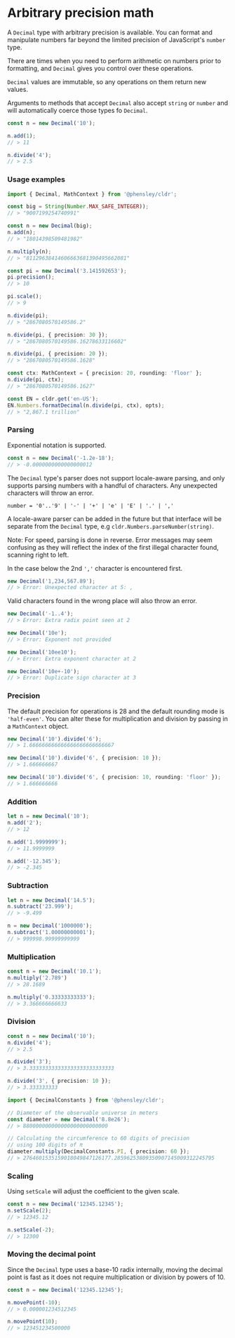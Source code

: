 # Arbitrary precision math

A `Decimal` type with arbitrary precision is available. You can format and manipulate numbers far beyond the limited precision of JavaScript's `number` type.

There are times when you need to perform arithmetic on numbers prior to formatting, and `Decimal` gives you control over these operations.

`Decimal` values are immutable, so any operations on them return new values.

Arguments to methods that accept `Decimal` also accept `string` or `number` and will automatically coerce those types fo `Decimal`.

```typescript
const n = new Decimal('10');

n.add(1);
// > 11

n.divide('4');
// > 2.5
```

### Usage examples

```typescript
import { Decimal, MathContext } from '@phensley/cldr';

const big = String(Number.MAX_SAFE_INTEGER));
// > "9007199254740991"

const n = new Decimal(big);
n.add(n);
// > "18014398509481982"

n.multiply(n);
// > "81129638414606663681390495662081"

const pi = new Decimal('3.141592653');
pi.precision();
// > 10

pi.scale();
// > 9

n.divide(pi);
// > "2867080570149586.2"

n.divide(pi, { precision: 30 });
// > "2867080570149586.16278633116602"

n.divide(pi, { precision: 20 });
// > "2867080570149586.1628"

const ctx: MathContext = { precision: 20, rounding: 'floor' };
n.divide(pi, ctx);
// > "2867080570149586.1627"

const EN = cldr.get('en-US');
EN.Numbers.formatDecimal(n.divide(pi, ctx), opts);
// > "2,867.1 trillion"
```

### Parsing

Exponential notation is supported.

```typescript
const n = new Decimal('-1.2e-18');
// > -0.0000000000000000012
```


The `Decimal` type's parser does not support locale-aware parsing, and only supports parsing numbers with a handful of characters. Any unexpected characters will throw an error.

```
number = '0'..'9' | '-' | '+' | 'e' | 'E' | '.' | ','
```

A locale-aware parser can be added in the future but that interface will be separate from the `Decimal` type, e.g `cldr.Numbers.parseNumber(string)`.

Note: For speed, parsing is done in reverse. Error messages may seem confusing as they will reflect the index of the first illegal character found, scanning right to left.

In the case below the 2nd `','` character is encountered first.

```typescript
new Decimal('1,234,567.89');
// > Error: Unexpected character at 5: ,
```

Valid characters found in the wrong place will also throw an error.

```typescript
new Decimal('-1..4');
// > Error: Extra radix point seen at 2

new Decimal('10e');
// > Error: Exponent not provided

new Decimal('10ee10');
// > Error: Extra exponent character at 2

new Decimal('10e+-10');
// > Error: Duplicate sign character at 3
```

### Precision

The default precision for operations is 28 and the default rounding mode is `'half-even'`. You can alter these for multiplication and division by passing in a `MathContext` object.

```typescript
new Decimal('10').divide('6');
// > 1.666666666666666666666666667

new Decimal('10').divide('6', { precision: 10 });
// > 1.666666667

new Decimal('10').divide('6', { precision: 10, rounding: 'floor' });
// > 1.666666666
```

### Addition

```typescript
let n = new Decimal('10');
n.add('2');
// > 12

n.add('1.9999999');
// > 11.9999999

n.add('-12.345');
// > -2.345
```

### Subtraction

```typescript
let n = new Decimal('14.5');
n.subtract('23.999');
// > -9.499

n = new Decimal('1000000');
n.subtract('1.00000000001');
// > 999998.99999999999
```

### Multiplication

```typescript
const n = new Decimal('10.1');
n.multiply('2.789')
// > 28.1689

n.multiply('0.33333333333');
// > 3.366666666633
```

### Division

```typescript
const n = new Decimal('10');
n.divide('4');
// > 2.5

n.divide('3');
// > 3.333333333333333333333333333

n.divide('3', { precision: 10 });
// > 3.333333333

import { DecimalConstants } from '@phensley/cldr';

// Diameter of the observable universe in meters
const diameter = new Decimal('8.8e26');
// > 880000000000000000000000000

// Calculating the circumference to 60 digits of precision
// using 100 digits of π
diameter.multiply(DecimalConstants.PI, { precision: 60 });
// > 2764601535159018049847126177.28596253809350907145009312245795
```

### Scaling

Using `setScale` will adjust the coefficient to the given scale.

```typescript
const n = new Decimal('12345.12345');
n.setScale(2);
// > 12345.12

n.setScale(-2);
// > 12300
```

### Moving the decimal point

Since the `Decimal` type uses a base-10 radix internally, moving the decimal point is fast as it does not require multiplication or division by powers of 10.

```typescript
const n = new Decimal('12345.12345');

n.movePoint(-10);
// > 0.000001234512345

n.movePoint(10);
// > 123451234500000
```
